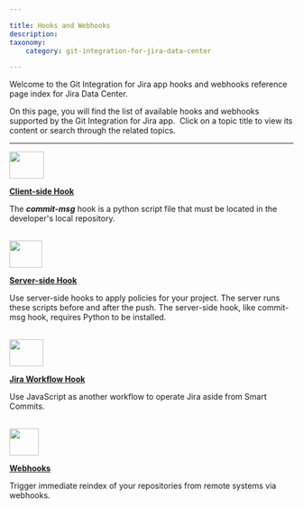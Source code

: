 ```yaml
---

title: Hooks and Webhooks
description:
taxonomy:
    category: git-integration-for-jira-data-center

---
```

Welcome to the Git Integration for Jira app hooks and webhooks reference page index for Jira Data Center.

On this page, you will find the list of available hooks and webhooks supported by the Git Integration for Jira app.  Click on a topic title to view its content or search through the related topics.



* * *

<img src='https://bigbrassband.com/confluence/images/bbb-cs-script-icon.png' height=48 width=61 />

[**Client-side Hook**](/git-integration-for-jira-data-center/commit-msg-hook-gij-self-managed/)

The **_commit-msg_** hook is a python script file that must be located in the developer's local repository.

<br>

<img src='https://bigbrassband.com/confluence/images/bbb-ss-script-icon.png' height=48 width=58 />

[**Server-side Hook**](/git-integration-for-jira-data-center/server-side-hook-gij-self-managed/)

Use server-side hooks to apply policies for your project. The server runs these scripts before and after the push. The server-side hook, like commit-msg hook, requires Python to be installed.

<br>

<img src='https://bigbrassband.com/confluence/images/bbb-workflow-icon.png' height=48 width=60 />

[**Jira Workflow Hook**](/git-integration-for-jira-data-center/jira-workflow-hook-gij-self-managed/)

Use JavaScript as another workflow to operate Jira aside from Smart Commits.

<br>

<img src='https://bigbrassband.com/confluence/images/webhooks-bbb-icon.png' height=48 width=52 />

[**Webhooks**](/git-integration-for-jira-data-center/Webhooks)

Trigger immediate reindex of your repositories from remote systems via webhooks.

